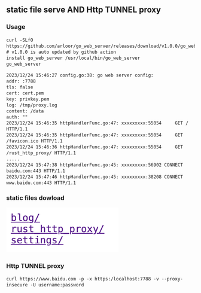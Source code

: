 ## static file serve AND Http TUNNEL proxy

### Usage

```shell
curl -SLfO https://github.com/arloor/go_web_server/releases/download/v1.0.0/go_web_server # v1.0.0 is auto updated by github action 
install go_web_server /usr/local/bin/go_web_server
go_web_server
```

```shell
2023/12/24 15:46:27 config.go:38: go web server config: 
addr: :7788
tls: false
cert: cert.pem
key: privkey.pem
log: /tmp/proxy.log
content: /data
auth: ""
2023/12/24 15:46:35 httpHandlerFunc.go:47: xxxxxxxxx:55054     GET / HTTP/1.1
2023/12/24 15:46:35 httpHandlerFunc.go:47: xxxxxxxxx:55054     GET /favicon.ico HTTP/1.1
2023/12/24 15:46:36 httpHandlerFunc.go:47: xxxxxxxxx:55054     GET /rust_http_proxy/ HTTP/1.1
.....
2023/12/24 15:47:38 httpHandlerFunc.go:45: xxxxxxxxx:56902 CONNECT baidu.com:443 HTTP/1.1
2023/12/24 15:47:46 httpHandlerFunc.go:45: xxxxxxxxx:38208 CONNECT www.baidu.com:443 HTTP/1.1
```

### static files dowload

![Alt text](image.png)

### Http TUNNEL proxy

```shell
curl https://www.baidu.com -p -x https:/localhost:7788 -v --proxy-insecure -U username:password
```
